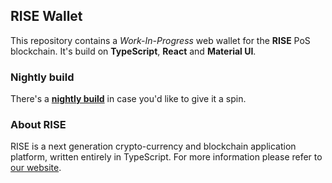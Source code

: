 ## RISE Wallet

This repository contains a _Work-In-Progress_ web wallet for the **RISE** PoS blockchain. It's build on **TypeScript**, **React** and **Material UI**.

### Nightly build

There's a **[nightly build](http://risevision.github.io/rise-react-wallet/index.html)** in case you'd like to give it a spin.

### About RISE

RISE is a next generation crypto-currency and blockchain application platform, written entirely in TypeScript. For more information please refer to [our website](https://rise.vision/).
